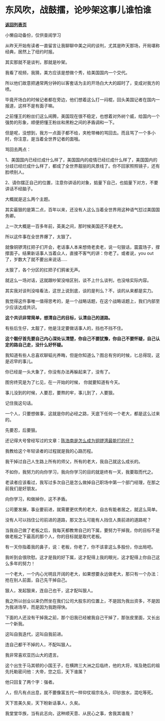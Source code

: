 # 东风吹，战鼓擂，论吵架这事儿谁怕谁

[**返回列表页**](/gzh/记忆承载3)

小懒自动备份，仅供查阅学习

从昨天开始有读者一直留言让我聊聊中美之间的谈判，尤其是昨天那场，开局堪称经典，居然上了纽约时报。

  

其实那就不是谈判，那就是吵架。  

  

我看了视频，我猜，美方应该是想做个秀，给美国国内一个交代。

  

所以他们故意把通常两分钟的以客套话为主的开场白大大的超时了，变成对我方的喷。

  

毕竟开场白的时候记者都在旁边，他们想着这么打一闷棍，回头美国记者在国内一报道，这样不是有面子嘛。

  

之前懂王的粉丝们这么闹腾，美国现在很不稳定，也想着对外树个威，给国内一个强势的形象，顺便把懂王粉丝和黑粉之间的矛盾调和一下。

  

但是呢，没想到，我方一点面子都不给，夹枪带棒的骂回去。而且骂了一个多小时，你注意，是当着全世界记者的面哦。

  

骂回去两点：

  

1、美国国内已经烂成什么样了，美国国内的疫情已经烂成什么样了，美国国内的分歧已经烂成什么样了，都成了全世界靓丽的风景线了。你不回家照照镜子，还有脸喷别人。

  

2、请你摆正自己的位置，注意你讲话的对象，掂量下自己，也掂量下对方，不要讲话不经脑子。

  

大概就是这么两个主题。

  

其实最狠的是第二点，百年以来，还没有人这么当着全世界用这种语气怼过美国国务卿。  

  

上一次大概是一百多年前，英美之间，那时候美国还不是老大。  

  

所以这件事在全世界爆了，太狠了。  

  

就像铜锣湾扛把子们开会，老话事人本来想倚老卖老，说一句狠话，震震场子，撑撑面子。结果新话事人当着众人，直接不客气的讲：你老了。或者说，you out
了，岁数大了就不要出来说话.....

  

太狠了，各个分区的扛把子们鸦雀无声。

  

就这么一场对话，这就跟吵架没啥区别，谈不上什么谈判，也没啥实际内容。  

  

其实我对谈判没啥看法，这世上说到底，谈的是判么？不，谈的从来都是实力。

  

我觉得这件事唯一值得思考的，是一个战略话题，在这个战略话题上，我们内部至少应该达成共识。  

  

 **这个共识非常简单，想清自己的目标，认清自己的道路。**

  

有些后生仔，太靓了，他是注定要做话事人的，挡也不挡不住。

  

 **这个靓仔首先要自己内心深处认清楚，你自己不要犹豫，你自己不要怀疑，自己认定的路自己走，没什么好怀疑。**

  

我知道有些人总喜欢聊韬光养晦，但是你知道么？图总有穷的时候，匕总得现，这是迟早的事儿。

  

你已经是一头大象了，你没有办法再躲起来了，没有了。

  

图穷终究是为了匕见，在一开始的时候， 你就要知道有今天。  

  

事儿没到的时候，人要忍，要熬的牢，事儿到了，人要狠。

  

记住我这句话。

  

一个人，只要想做事，这就是你的必经之路，天底下任何一个老大，都是这么过来的。

  

先要忍，后要狠。

  

还记得大号曾经写过的文章：[陈浩南是怎么成为铜锣湾最能打的仔？](https://mp.weixin.qq.com/s?__biz=MzU0MjYwNDU2Mw==&mid=2247496464&idx=1&sn=5e8d25b4215262572111ab5efec936da&chksm=fb1a9f6ccc6d167ab69bdf9d27512f496748e23c68a2ffd3ad4cf7fb7384f4a740e7c3f1ed21&token=281798193&lang=zh_CN&scene=21#wechat_redirect)  

  

我教给这个年轻读者的过程就是我的心路历程。  

  

我干掉过自己人生路上所有的师父，所有的老大，我自己就这么成长的。  

  

不如你，我努力的向你学习，我向你学习的目的就是终有一天，我要取而代之。  

  

老读者应该看过，我写过多次自己是怎么做掉自己职场中第一个部门经理，在那之前我们是好朋友。  

  

向你学习，和做掉你，这不矛盾。

  

公司要发展，事业要前进，就需要更优秀的老大，自古有能者居之，就这么简单。  

  

没有人可以挡住公司前进的道路，那又怎么可能有人挡住人类前进的道路呢？  

  

当我自己做了老板之后，我每天都教育自己的下属，要努力干掉我，你的目标不是做老板之下最高的那个人，你的目标就是取代老板。  

  

有一天你指着我的鼻子，说：老板，你老了，你不该拿这么多股份，你出局吧。

  

我听到会很欣慰。这才是我的好下属，这才配得上我的眼光，这才配得上你自己这么多年的努力！

  

一个老大，一个内心光明且开阔的老大，如果想要永远做老大，那只有一个办法：抢在别人前面，自己先干掉自己。

  

狠人，发起狠来，连自己也干，这才配叫狠人。

  

我之所以创业以来仍然坐在我们公司大股东的位置上，不是因为我出资多，不是因为我进场早，而是因为我跑得快。  

  

下面的人还没有干掉我之前，那个旧我已经被我自己干掉了，那张皮里面，又长出一个新我。

  

这叫自我迭代，这叫自我前进。

  

连自己都干不掉的人，不配叫狠人。

  

我非常喜欢亚历山大的遗言。  

  

这个出生于马其顿的小国王子，在横跨三大洲之后临终，他的大将，埃及艳后的祖先托勒密问他：大帝，您之后，天下谁属？

  

他只回复了两个字：强者。  

  

人，但凡有点出息，就不要像富五代一样仰仗祖宗名头，印钞放水，混吃等死。

  

天下苦美久矣，天下盼新话事人，久矣。  

  

我堂堂华族，当有此志向，这种顺天意、从民心之事，舍我其谁哉？


